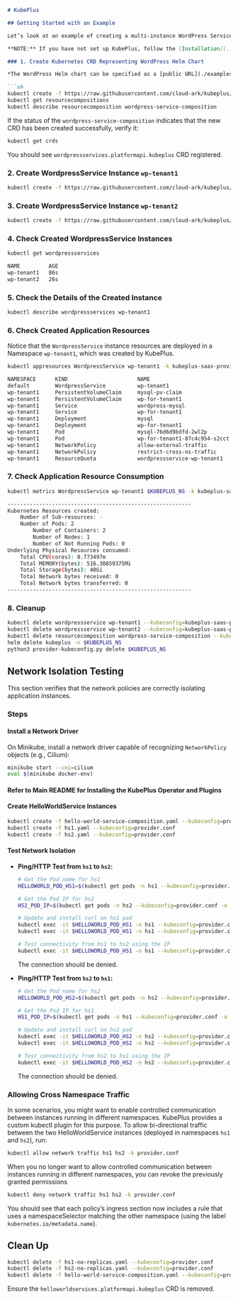 ```markdown
# KubePlus

## Getting Started with an Example

Let’s look at an example of creating a multi-instance WordPress Service using KubePlus. The WordPress service provider goes through the following steps on their cluster.

**NOTE:** If you have not set up KubePlus, follow the [Installation](../README.md#installation) steps to set up KubePlus.

### 1. Create Kubernetes CRD Representing WordPress Helm Chart

*The WordPress Helm chart can be specified as a [public URL](./examples/multitenancy/application-hosting/wordpress/wordpress-service-composition.yaml) or can be [available locally](./examples/multitenancy/application-hosting/wordpress/wordpress-service-composition-localchart.yaml).*

```sh
kubectl create -f https://raw.githubusercontent.com/cloud-ark/kubeplus/master/examples/multitenancy/application-hosting/wordpress/wordpress-service-composition.yaml --kubeconfig=kubeplus-saas-provider.json
kubectl get resourcecompositions
kubectl describe resourcecomposition wordpress-service-composition
```

If the status of the `wordpress-service-composition` indicates that the new CRD has been created successfully, verify it:

```sh
kubectl get crds
```

You should see `wordpressservices.platformapi.kubeplus` CRD registered.

### 2. Create WordpressService Instance `wp-tenant1`

```sh
kubectl create -f https://raw.githubusercontent.com/cloud-ark/kubeplus/master/examples/multitenancy/application-hosting/wordpress/tenant1.yaml --kubeconfig=kubeplus-saas-provider.json
```

### 3. Create WordpressService Instance `wp-tenant2`

```sh
kubectl create -f https://raw.githubusercontent.com/cloud-ark/kubeplus/master/examples/multitenancy/application-hosting/wordpress/tenant2.yaml --kubeconfig=kubeplus-saas-provider.json
```

### 4. Check Created WordpressService Instances

```sh
kubectl get wordpressservices

NAME         AGE
wp-tenant1   86s
wp-tenant2   26s
```

### 5. Check the Details of the Created Instance

```sh
kubectl describe wordpressservices wp-tenant1
```

### 6. Check Created Application Resources

Notice that the `WordpressService` instance resources are deployed in a Namespace `wp-tenant1`, which was created by KubePlus.

```sh
kubectl appresources WordpressService wp-tenant1 -k kubeplus-saas-provider.json

NAMESPACE      KIND                      NAME                      
default        WordpressService          wp-tenant1                
wp-tenant1     PersistentVolumeClaim     mysql-pv-claim            
wp-tenant1     PersistentVolumeClaim     wp-for-tenant1            
wp-tenant1     Service                   wordpress-mysql           
wp-tenant1     Service                   wp-for-tenant1            
wp-tenant1     Deployment                mysql                     
wp-tenant1     Deployment                wp-for-tenant1            
wp-tenant1     Pod                       mysql-76d6d9bdfd-2wl2p    
wp-tenant1     Pod                       wp-for-tenant1-87c4c954-s2cct 
wp-tenant1     NetworkPolicy             allow-external-traffic    
wp-tenant1     NetworkPolicy             restrict-cross-ns-traffic 
wp-tenant1     ResourceQuota             wordpressservice-wp-tenant1
```

### 7. Check Application Resource Consumption

```sh
kubectl metrics WordpressService wp-tenant1 $KUBEPLUS_NS -k kubeplus-saas-provider.json

---------------------------------------------------------- 
Kubernetes Resources created:
    Number of Sub-resources: -
    Number of Pods: 2
        Number of Containers: 2
        Number of Nodes: 1
        Number of Not Running Pods: 0
Underlying Physical Resources consumed:
    Total CPU(cores): 0.773497m
    Total MEMORY(bytes): 516.30859375Mi
    Total Storage(bytes): 40Gi
    Total Network bytes received: 0
    Total Network bytes transferred: 0
---------------------------------------------------------- 
```

### 8. Cleanup

```sh
kubectl delete wordpressservice wp-tenant1 --kubeconfig=kubeplus-saas-provider.json
kubectl delete wordpressservice wp-tenant2 --kubeconfig=kubeplus-saas-provider.json
kubectl delete resourcecomposition wordpress-service-composition --kubeconfig=kubeplus-saas-provider.json
helm delete kubeplus -n $KUBEPLUS_NS
python3 provider-kubeconfig.py delete $KUBEPLUS_NS
```

## Network Isolation Testing

This section verifies that the network policies are correctly isolating application instances.

### Steps

#### Install a Network Driver

On Minikube, install a network driver capable of recognizing `NetworkPolicy` objects (e.g., Cilium):

```sh
minikube start --cni=cilium
eval $(minikube docker-env)
```

#### Refer to Main README for Installing the KubePlus Operator and Plugins

#### Create HelloWorldService Instances

```sh
kubectl create -f hello-world-service-composition.yaml --kubeconfig=provider.conf
kubectl create -f hs1.yaml --kubeconfig=provider.conf
kubectl create -f hs2.yaml --kubeconfig=provider.conf
```

#### Test Network Isolation

- **Ping/HTTP Test from `hs1` to `hs2`:**

  ```sh
  # Get the Pod name for hs1
  HELLOWORLD_POD_HS1=$(kubectl get pods -n hs1 --kubeconfig=provider.conf -o jsonpath='{.items[0].metadata.name}')
  
  # Get the Pod IP for hs2
  HS2_POD_IP=$(kubectl get pods -n hs2 --kubeconfig=provider.conf -o jsonpath='{.items[0].status.podIP}')
  
  # Update and install curl on hs1 pod
  kubectl exec -it $HELLOWORLD_POD_HS1 -n hs1 --kubeconfig=provider.conf -- apt update
  kubectl exec -it $HELLOWORLD_POD_HS1 -n hs1 --kubeconfig=provider.conf -- apt install curl -y
  
  # Test connectivity from hs1 to hs2 using the IP
  kubectl exec -it $HELLOWORLD_POD_HS1 -n hs1 --kubeconfig=provider.conf -- curl $HS2_POD_IP:5000
  ```

  The connection should be denied.

- **Ping/HTTP Test from `hs2` to `hs1`:**

  ```sh
  # Get the Pod name for hs2
  HELLOWORLD_POD_HS2=$(kubectl get pods -n hs2 --kubeconfig=provider.conf -o jsonpath='{.items[0].metadata.name}')
  
  # Get the Pod IP for hs1
  HS1_POD_IP=$(kubectl get pods -n hs1 --kubeconfig=provider.conf -o jsonpath='{.items[0].status.podIP}')
  
  # Update and install curl on hs2 pod
  kubectl exec -it $HELLOWORLD_POD_HS2 -n hs2 --kubeconfig=provider.conf -- apt update
  kubectl exec -it $HELLOWORLD_POD_HS2 -n hs2 --kubeconfig=provider.conf -- apt install curl -y
  
  # Test connectivity from hs2 to hs1 using the IP
  kubectl exec -it $HELLOWORLD_POD_HS2 -n hs2 --kubeconfig=provider.conf -- curl $HS1_POD_IP:5000
  ```

  The connection should be denied.

### Allowing Cross Namespace Traffic

In some scenarios, you might want to enable controlled communication between instances running in different namespaces. KubePlus provides a custom kubectl plugin for this purpose. To allow bi-directional traffic between the two HelloWorldService instances (deployed in namespaces `hs1` and `hs2`), run:

```sh
kubectl allow network traffic hs1 hs2 -k provider.conf
```

When you no longer want to allow controlled communication between instances running in different namespaces, you can revoke the previously granted permissions

```sh
kubectl deny network traffic hs1 hs2 -k provider.conf
```

You should see that each policy’s ingress section now includes a rule that uses a namespaceSelector matching the other namespace (using the label `kubernetes.io/metadata.name`).

## Clean Up

```sh
kubectl delete -f hs1-no-replicas.yaml --kubeconfig=provider.conf
kubectl delete -f hs2-no-replicas.yaml --kubeconfig=provider.conf
kubectl delete -f hello-world-service-composition.yaml --kubeconfig=provider.conf
```

Ensure the `helloworldservices.platformapi.kubeplus` CRD is removed.
```

